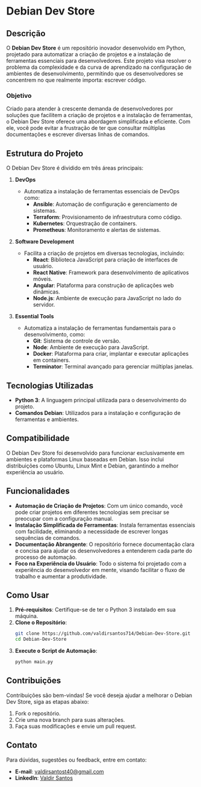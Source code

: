 # Debian Dev Store

## Descrição

O **Debian Dev Store** é um repositório inovador desenvolvido em Python, projetado para automatizar a criação de projetos e a instalação de ferramentas essenciais para desenvolvedores. Este projeto visa resolver o problema da complexidade e da curva de aprendizado na configuração de ambientes de desenvolvimento, permitindo que os desenvolvedores se concentrem no que realmente importa: escrever código.

### Objetivo

Criado para atender à crescente demanda de desenvolvedores por soluções que facilitem a criação de projetos e a instalação de ferramentas, o Debian Dev Store oferece uma abordagem simplificada e eficiente. Com ele, você pode evitar a frustração de ter que consultar múltiplas documentações e escrever diversas linhas de comandos.

## Estrutura do Projeto

O Debian Dev Store é dividido em três áreas principais:

1. **DevOps**
   - Automatiza a instalação de ferramentas essenciais de DevOps como:
     - **Ansible**: Automação de configuração e gerenciamento de sistemas.
     - **Terraform**: Provisionamento de infraestrutura como código.
     - **Kubernetes**: Orquestração de containers.
     - **Prometheus**: Monitoramento e alertas de sistemas.

2. **Software Development**
   - Facilita a criação de projetos em diversas tecnologias, incluindo:
     - **React**: Biblioteca JavaScript para criação de interfaces de usuário.
     - **React Native**: Framework para desenvolvimento de aplicativos móveis.
     - **Angular**: Plataforma para construção de aplicações web dinâmicas.
     - **Node.js**: Ambiente de execução para JavaScript no lado do servidor.

3. **Essential Tools**
   - Automatiza a instalação de ferramentas fundamentais para o desenvolvimento, como:
     - **Git**: Sistema de controle de versão.
     - **Node**: Ambiente de execução para JavaScript.
     - **Docker**: Plataforma para criar, implantar e executar aplicações em containers.
     - **Terminator**: Terminal avançado para gerenciar múltiplas janelas.

## Tecnologias Utilizadas

- **Python 3**: A linguagem principal utilizada para o desenvolvimento do projeto.
- **Comandos Debian**: Utilizados para a instalação e configuração de ferramentas e ambientes.

## Compatibilidade

O Debian Dev Store foi desenvolvido para funcionar exclusivamente em ambientes e plataformas Linux baseadas em Debian. Isso inclui distribuições como Ubuntu, Linux Mint e Debian, garantindo a melhor experiência ao usuário.

## Funcionalidades

- **Automação de Criação de Projetos**: Com um único comando, você pode criar projetos em diferentes tecnologias sem precisar se preocupar com a configuração manual.
- **Instalação Simplificada de Ferramentas**: Instala ferramentas essenciais com facilidade, eliminando a necessidade de escrever longas sequências de comandos.
- **Documentação Abrangente**: O repositório fornece documentação clara e concisa para ajudar os desenvolvedores a entenderem cada parte do processo de automação.
- **Foco na Experiência do Usuário**: Todo o sistema foi projetado com a experiência do desenvolvedor em mente, visando facilitar o fluxo de trabalho e aumentar a produtividade.

## Como Usar

1. **Pré-requisitos**: Certifique-se de ter o Python 3 instalado em sua máquina.
2. **Clone o Repositório**:
   ```bash
   git clone https://github.com/valdirsantos714/Debian-Dev-Store.git
   cd Debian-Dev-Store
   ```
3. **Execute o Script de Automação**:
     ```bash
     python main.py
     ```

## Contribuições

Contribuições são bem-vindas! Se você deseja ajudar a melhorar o Debian Dev Store, siga as etapas abaixo:

1. Fork o repositório.
2. Crie uma nova branch para suas alterações.
3. Faça suas modificações e envie um pull request.

## Contato

Para dúvidas, sugestões ou feedback, entre em contato:

- **E-mail**: valdirsantost40@gmail.com
- **LinkedIn**: [Valdir Santos](https://www.linkedin.com/in/valdir-santos-8553002a4/)
